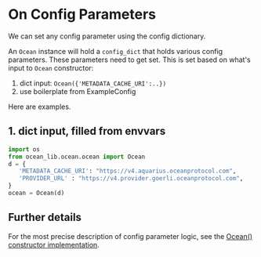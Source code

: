 <!--
Copyright 2022 Ocean Protocol Foundation
SPDX-License-Identifier: Apache-2.0
-->

# On Config Parameters

We can set any config parameter using the config dictionary.

An `Ocean` instance will hold a `config_dict` that holds various config parameters. These parameters need to get set. This is set based on what's input to `Ocean` constructor:

1.  dict input: `Ocean({'METADATA_CACHE_URI':..})`
2.  use boilerplate from ExampleConfig

Here are examples.

## 1. dict input, filled from envvars

```python
import os
from ocean_lib.ocean.ocean import Ocean
d = {
   'METADATA_CACHE_URI': "https://v4.aquarius.oceanprotocol.com",
   'PROVIDER_URL' : "https://v4.provider.goerli.oceanprotocol.com",
}
ocean = Ocean(d)
```

## Further details

For the most precise description of config parameter logic, see the [Ocean() constructor implementation](https://github.com/oceanprotocol/ocean.py/blob/main/ocean_lib/ocean/ocean.py).
